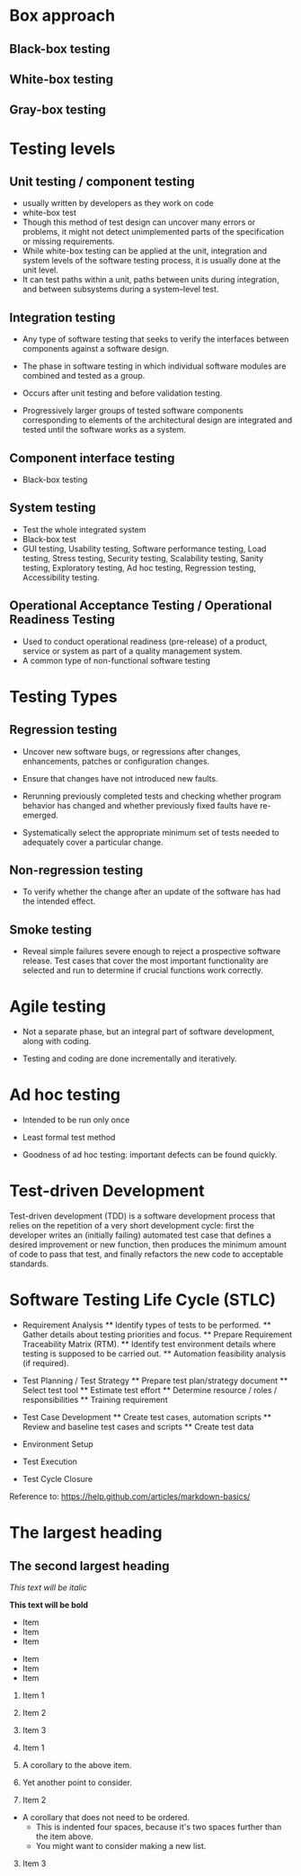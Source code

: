 # Box approach

## Black-box testing

## White-box testing

## Gray-box testing

# Testing levels

## Unit testing / component testing
* usually written by developers as they work on code
* white-box test
* Though this method of test design can uncover many errors or problems, it might not detect unimplemented parts of the specification or missing requirements.
* While white-box testing can be applied at the unit, integration and system levels of the software testing process, it is usually done at the unit level. 
* It can test paths within a unit, paths between units during integration, and between subsystems during a system–level test.

## Integration testing
* Any type of software testing that seeks to verify the interfaces between components against a software design.

* The phase in software testing in which individual software modules are combined and tested as a group. 

* Occurs after unit testing and before validation testing.

* Progressively larger groups of tested software components corresponding to elements of the architectural design are integrated and tested until the software works as a system.

## Component interface testing 
* Black-box testing

## System testing
* Test the whole integrated system
* Black-box test
* GUI testing, Usability testing, Software performance testing, Load testing, Stress testing, Security testing, Scalability testing, Sanity testing, Exploratory testing, Ad hoc testing, Regression testing, Accessibility testing.

## Operational Acceptance Testing / Operational Readiness Testing
* Used to conduct operational readiness (pre-release) of a product, service or system as part of a quality management system.
* A common type of non-functional software testing


# Testing Types

## Regression testing
* Uncover new software bugs, or regressions after changes, enhancements, patches or configuration changes.

* Ensure that changes have not introduced new faults.

* Rerunning previously completed tests and checking whether program behavior has changed and whether previously fixed faults have re-emerged.

* Systematically select the appropriate minimum set of tests needed to adequately cover a particular change.

## Non-regression testing
* To verify whether the change after an update of the software has had the intended effect.

## Smoke testing
* Reveal simple failures severe enough to reject a prospective software release. Test cases that cover the most important functionality are selected and run to determine if crucial functions work correctly.

# Agile testing

* Not a separate phase, but an integral part of software development, along with coding.

* Testing and coding are done incrementally and iteratively.

# Ad hoc testing

* Intended to be run only once

* Least formal test method

* Goodness of ad hoc testing: important defects can be found quickly.

# Test-driven Development
Test-driven development (TDD) is a software development process that relies on the repetition of a very short development cycle: first the developer writes an (initially failing) automated test case that defines a desired improvement or new function, then produces the minimum amount of code to pass that test, and finally refactors the new code to acceptable standards.


# Software Testing Life Cycle (STLC)

* Requirement Analysis
** Identify types of tests to be performed. 
** Gather details about testing priorities and focus.
** Prepare Requirement Traceability Matrix (RTM).
** Identify test environment details where testing is supposed to be carried out. 
** Automation feasibility analysis (if required).

* Test Planning / Test Strategy
** Prepare test plan/strategy document
** Select test tool
** Estimate test effort
** Determine resource / roles / responsibilities
** Training requirement

* Test Case Development
** Create test cases, automation scripts
** Review and baseline test cases and scripts 
** Create test data

* Environment Setup

* Test Execution

* Test Cycle Closure



Reference to: https://help.github.com/articles/markdown-basics/

# The largest heading

## The second largest heading

*This text will be italic*

**This text will be bold**

* Item
* Item
* Item

- Item
- Item
- Item

1. Item 1
2. Item 2
3. Item 3

1. Item 1
  1. A corollary to the above item.
  2. Yet another point to consider.
2. Item 2
  * A corollary that does not need to be ordered.
    * This is indented four spaces, because it's two spaces further than the item above.
    * You might want to consider making a new list.
3. Item 3